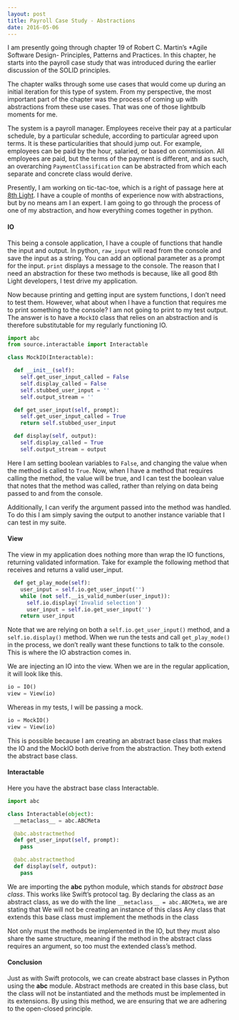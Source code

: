```yaml
---
layout: post
title: Payroll Case Study - Abstractions
date: 2016-05-06
---
```


I am presently going through chapter 19 of Robert C. Martin’s *Agile Software Design- Principles, Patterns and Practices. In this chapter, he starts into the payroll case study that was introduced during the earlier discussion of the SOLID principles. 

The chapter walks through some use cases that would come up during an initial iteration for this type of system. From my perspective, the most important part of the chapter was the process of coming up with abstractions from these use cases. That was one of those lightbulb moments for me. 

The system is a payroll manager. Employees receive their pay at a particular schedule, by a particular schedule, according to particular agreed upon terms. It is these particularities that should jump out. For example, employees can be paid by the hour, salaried, or based on commission. All employees are paid, but the terms of the payment is different, and as such, an overarching `PaymentClassification` can be abstracted from which each separate and concrete class would derive. 

Presently, I am working on tic-tac-toe, which is a right of passage here at [8th Light](www.8thlight.com). I have a couple of months of experience now with abstractions, but by no means am I an expert. I am going to go through the process of one of my abstraction, and how everything comes together in python. 

#### IO

This being a console application, I have a couple of functions that handle the input and output. In python, `raw_input` will read from the console and save the input as a string. You can add an optional parameter as a prompt for the input. `print` displays a message to the console. The reason that I need an abstraction for these two methods is because, like all good 8th Light developers, I test drive my application. 

Now because printing and getting input are system functions, I don’t need to test them. However, what about when I have a function that requires me to print something to the console? I am not going to print to my test output. The answer is to have a `MockIO` class that relies on an abstraction and is therefore substitutable for my regularly functioning IO. 

```python
import abc
from source.interactable import Interactable

class MockIO(Interactable):

  def __init__(self):
    self.get_user_input_called = False
    self.display_called = False
    self.stubbed_user_input = ''
    self.output_stream = ''

  def get_user_input(self, prompt):
    self.get_user_input_called = True
    return self.stubbed_user_input

  def display(self, output):
    self.display_called = True
    self.output_stream = output
```

Here I am setting boolean variables to `False`, and changing the value when the method is called to `True`. Now, when I have a method that requires calling the method, the value will be true, and I can test the boolean value that notes that the method was called, rather than relying on data being passed to and from the console. 

Additionally, I can verify the argument passed into the method was handled. To do this I am simply saving the output to another instance variable that I can test in my suite. 


#### View

The view in my application does nothing more than wrap the IO functions, returning validated information. Take for example the following method that receives and returns a valid user_input.

```python
  def get_play_mode(self):
    user_input = self.io.get_user_input('')
    while (not self.__is_valid_number(user_input)):
      self.io.display('Invalid selection')
      user_input = self.io.get_user_input('')
    return user_input
```

Note that we are relying on both a `self.io.get_user_input()` method, and a `self.io.display()` method. When we run the tests and call `get_play_mode()` in the process, we don’t really want these functions to talk to the console. This is where the IO abstraction comes in. 

We are injecting an IO into the view. When we are in the regular application, it will look like this.

```python
io = IO()
view = View(io)
```

Whereas in my tests, I will be passing a mock.

```python
io = MockIO()
view = View(io)
```

This is possible because I am creating an abstract base class that makes the IO and the MockIO both derive from the abstraction. They both extend the abstract base class. 

#### Interactable

Here you have the abstract base class Interactable.

```python
import abc

class Interactable(object):
  __metaclass__ = abc.ABCMeta

  @abc.abstractmethod
  def get_user_input(self, prompt):
    pass

  @abc.abstractmethod
  def display(self, output):
    pass
```

We are importing the **abc** python module, which stands for *abstract base class*. This works like Swift’s protocol tag. By declaring the class as an abstract class, as we do with the line `__metaclass__ = abc.ABCMeta`, we are stating that
We will not be creating an instance of this class
Any class that extends this base class must implement the methods in the class

Not only must the methods be implemented in the IO, but they must also share the same structure, meaning if the method in the abstract class requires an argument, so too must the extended class’s method. 

#### Conclusion

Just as with Swift protocols, we can create abstract base classes in Python using the **abc** module. Abstract methods are created in this base class, but the class will not be instantiated and the methods must be implemented in its extensions. By using this method, we are ensuring that we are adhering to the open-closed principle. 
